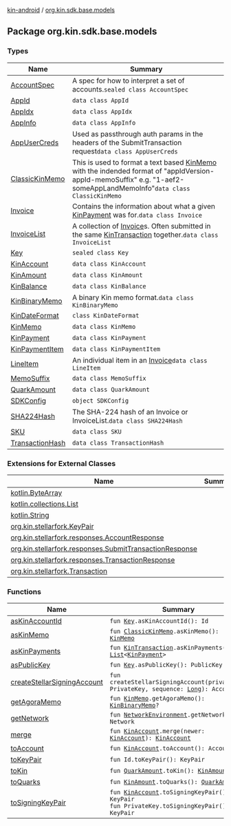 [kin-android](../index.md) / [org.kin.sdk.base.models](./index.md)

## Package org.kin.sdk.base.models

### Types

| Name | Summary |
|---|---|
| [AccountSpec](-account-spec/index.md) | A spec for how to interpret a set of accounts.`sealed class AccountSpec` |
| [AppId](-app-id/index.md) | `data class AppId` |
| [AppIdx](-app-idx/index.md) | `data class AppIdx` |
| [AppInfo](-app-info/index.md) | `data class AppInfo` |
| [AppUserCreds](-app-user-creds/index.md) | Used as passthrough auth params in the headers of the SubmitTransaction request`data class AppUserCreds` |
| [ClassicKinMemo](-classic-kin-memo/index.md) | This is used to format a text based [KinMemo](-kin-memo/index.md) with the indended format of     "appIdVersion-appId-memoSuffix" e.g. "1-aef2-someAppLandMemoInfo"`data class ClassicKinMemo` |
| [Invoice](-invoice/index.md) | Contains the information about what a given [KinPayment](-kin-payment/index.md) was for.`data class Invoice` |
| [InvoiceList](-invoice-list/index.md) | A collection of [Invoice](-invoice/index.md)s. Often submitted in the same [KinTransaction](#) together.`data class InvoiceList` |
| [Key](-key/index.md) | `sealed class Key` |
| [KinAccount](-kin-account/index.md) | `data class KinAccount` |
| [KinAmount](-kin-amount/index.md) | `data class KinAmount` |
| [KinBalance](-kin-balance/index.md) | `data class KinBalance` |
| [KinBinaryMemo](-kin-binary-memo/index.md) | A binary Kin memo format.`data class KinBinaryMemo` |
| [KinDateFormat](-kin-date-format/index.md) | `class KinDateFormat` |
| [KinMemo](-kin-memo/index.md) | `data class KinMemo` |
| [KinPayment](-kin-payment/index.md) | `data class KinPayment` |
| [KinPaymentItem](-kin-payment-item/index.md) | `data class KinPaymentItem` |
| [LineItem](-line-item/index.md) | An individual item in an [Invoice](-invoice/index.md)`data class LineItem` |
| [MemoSuffix](-memo-suffix/index.md) | `data class MemoSuffix` |
| [QuarkAmount](-quark-amount/index.md) | `data class QuarkAmount` |
| [SDKConfig](-s-d-k-config/index.md) | `object SDKConfig` |
| [SHA224Hash](-s-h-a224-hash/index.md) | The SHA-224 hash of an Invoice or InvoiceList.`data class SHA224Hash` |
| [SKU](-s-k-u/index.md) | `data class SKU` |
| [TransactionHash](-transaction-hash/index.md) | `data class TransactionHash` |

### Extensions for External Classes

| Name | Summary |
|---|---|
| [kotlin.ByteArray](kotlin.-byte-array/index.md) |  |
| [kotlin.collections.List](kotlin.collections.-list/index.md) |  |
| [kotlin.String](kotlin.-string/index.md) |  |
| [org.kin.stellarfork.KeyPair](org.kin.stellarfork.-key-pair/index.md) |  |
| [org.kin.stellarfork.responses.AccountResponse](org.kin.stellarfork.responses.-account-response/index.md) |  |
| [org.kin.stellarfork.responses.SubmitTransactionResponse](org.kin.stellarfork.responses.-submit-transaction-response/index.md) |  |
| [org.kin.stellarfork.responses.TransactionResponse](org.kin.stellarfork.responses.-transaction-response/index.md) |  |
| [org.kin.stellarfork.Transaction](org.kin.stellarfork.-transaction/index.md) |  |

### Functions

| Name | Summary |
|---|---|
| [asKinAccountId](as-kin-account-id.md) | `fun `[`Key`](-key/index.md)`.asKinAccountId(): Id` |
| [asKinMemo](as-kin-memo.md) | `fun `[`ClassicKinMemo`](-classic-kin-memo/index.md)`.asKinMemo(): `[`KinMemo`](-kin-memo/index.md) |
| [asKinPayments](as-kin-payments.md) | `fun `[`KinTransaction`](../org.kin.sdk.base.stellar.models/-kin-transaction/index.md)`.asKinPayments(): `[`List`](https://kotlinlang.org/api/latest/jvm/stdlib/kotlin.collections/-list/index.html)`<`[`KinPayment`](-kin-payment/index.md)`>` |
| [asPublicKey](as-public-key.md) | `fun `[`Key`](-key/index.md)`.asPublicKey(): PublicKey` |
| [createStellarSigningAccount](create-stellar-signing-account.md) | `fun createStellarSigningAccount(privateKey: PrivateKey, sequence: `[`Long`](https://kotlinlang.org/api/latest/jvm/stdlib/kotlin/-long/index.html)`): Account` |
| [getAgoraMemo](get-agora-memo.md) | `fun `[`KinMemo`](-kin-memo/index.md)`.getAgoraMemo(): `[`KinBinaryMemo`](-kin-binary-memo/index.md)`?` |
| [getNetwork](get-network.md) | `fun `[`NetworkEnvironment`](../org.kin.sdk.base.stellar.models/-network-environment/index.md)`.getNetwork(): Network` |
| [merge](merge.md) | `fun `[`KinAccount`](-kin-account/index.md)`.merge(newer: `[`KinAccount`](-kin-account/index.md)`): `[`KinAccount`](-kin-account/index.md) |
| [toAccount](to-account.md) | `fun `[`KinAccount`](-kin-account/index.md)`.toAccount(): Account` |
| [toKeyPair](to-key-pair.md) | `fun Id.toKeyPair(): KeyPair` |
| [toKin](to-kin.md) | `fun `[`QuarkAmount`](-quark-amount/index.md)`.toKin(): `[`KinAmount`](-kin-amount/index.md) |
| [toQuarks](to-quarks.md) | `fun `[`KinAmount`](-kin-amount/index.md)`.toQuarks(): `[`QuarkAmount`](-quark-amount/index.md) |
| [toSigningKeyPair](to-signing-key-pair.md) | `fun `[`KinAccount`](-kin-account/index.md)`.toSigningKeyPair(): KeyPair`<br>`fun PrivateKey.toSigningKeyPair(): KeyPair` |
